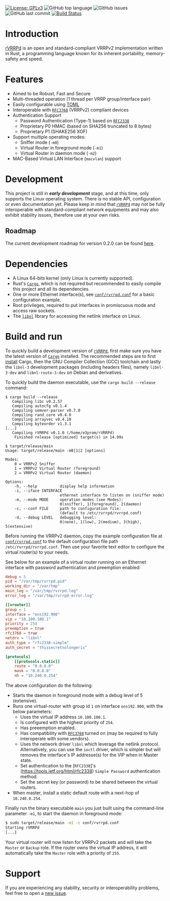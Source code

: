 [![License: GPLv3](https://img.shields.io/badge/License-GPLv3-blue.svg)](https://github.com/e3prom/rVRRPd/blob/master/LICENSE)
![GitHub top language](https://img.shields.io/github/languages/top/e3prom/rvrrpd.svg)
![GitHub issues](https://img.shields.io/github/issues/e3prom/rvrrpd.svg)
![GitHub last commit](https://img.shields.io/github/last-commit/e3prom/rvrrpd.svg)
[![Build Status](https://travis-ci.org/e3prom/rVRRPd.svg?branch=master)](https://travis-ci.org/e3prom/rVRRPd)

# Introduction
[rVRRPd](https://github.com/e3prom/rVRRPd) is an open and standard-compliant VRRPv2 implementation written in Rust, a programming language known for its inherent portability, memory-safety and speed.

# Features
 * Aimed to be Robust, Fast and Secure
 * Multi-threaded operation (1 thread per VRRP group/interface pair)
 * Easily configurable using [TOML](https://github.com/toml-lang/toml)
 * Interoperable with [`RFC3768`](https://tools.ietf.org/html/rfc3768) (VRRPv2) compliant devices
 * Authentication Support
   * Password Authentication (Type-1) based on [`RFC2338`](https://tools.ietf.org/html/rfc2338) 
   * Proprietary P0 HMAC (based on SHA256 truncated to 8 bytes)
   * Proprietary P1 (SHAKE256 XOF)
 * Support multiple operating modes:
   * Sniffer mode (`-m0`)
   * Virtual Router in foreground mode (`-m1`)
   * Virtual Router in daemon mode (`-m2`)
 * MAC-Based Virtual LAN Interface (`macvlan`) support

# Development
This project is still in **_early development_** stage, and at this time, only supports the Linux operating system. There is no stable API, configuration or even documentation yet. Please keep in mind that [`rVRRPd`](https://github.com/e3prom/rVRRPd) may not be fully interoperable with standard-compliant network equipments and may also exhibit stability issues, therefore use at your own risks.

## Roadmap
The current development roadmap for version 0.2.0 can be found [here](https://github.com/e3prom/rVRRPd/projects/2).

# Dependencies
 * A Linux 64-bits kernel (only Linux is currently supported).
 * Rust's [`Cargo`](https://doc.rust-lang.org/cargo/), which is not required but recommended to easily compile this project and all its dependencies.
 * One or more Ethernet interface(s), see [`conf/rvrrpd.conf`](conf/rvrrpd.conf) for a basic configuration example.
 * Root privileges, required to put interfaces in promiscuous mode and access raw sockets.
 * The [`libnl`](https://www.infradead.org/~tgr/libnl/) library for accessing the netlink interface on Linux.

# Build and run
To quickly build a development version of [`rVRRPd`](https://github.com/e3prom/rVRRPd), first make sure you have the latest version of [`Cargo`](https://doc.rust-lang.org/cargo/) installed. The recommended steps are to first [install](https://doc.rust-lang.org/cargo/getting-started/installation.html) Cargo, then the GNU Compiler Collection (GCC) toolchain and lastly the `libnl-3` development packages (including headers files), namely `libnl-3-dev` and `libnl-route-3-dev` on Debian and derivatives.

To quickly build the daemon executable, use the `cargo build --release` command:
```console
$ cargo build --release
   Compiling libc v0.2.57
   Compiling autocfg v0.1.4
   Compiling semver-parser v0.7.0
   Compiling rand_core v0.4.0
   Compiling arrayvec v0.4.10
   Compiling byteorder v1.3.1
[...]
   Compiling rVRRPd v0.1.0 (/home/e3prom/rVRRPd)
    Finished release [optimized] target(s) in 14.99s

$ target/release/main
Usage: target/release/main -m0|1|2 [options]

Modes:
    0 = VRRPv2 Sniffer
    1 = VRRPv2 Virtual Router (foreground)
    2 = VRRPv2 Virtual Router (daemon)

Options:
    -h, --help          display help information
    -i, --iface INTERFACE
                        ethernet interface to listen on (sniffer mode)
    -m, --mode MODE     operation modes (see Modes):
                        0(sniffer), 1(foreground), 2(daemon)
    -c, --conf FILE     path to configuration file:
                        (default to /etc/rvrrpd/rvrrpd.conf)
    -d, --debug LEVEL   debugging level:
                        0(none), 1(low), 2(medium), 3(high), 5(extensive)
```

Before running the VRRPv2 daemon, copy the example configuration file at [`conf/rvrrpd.conf`](conf/rvrrpd.conf) to the default configuration file path `/etc/rvrrpd/rvrrpd.conf`. Then use your favorite text editor to configure the virtual router(s) to your needs.

See below for an example of a virtual router running on an Ethernet interface with password authentication and preemption enabled:
```TOML
debug = 5
pid = "/var/tmp/rvrrpd.pid"
working_dir = "/var/tmp"
main_log = "/var/tmp/rvrrpd.log"
error_log = "/var/tmp/rvrrpd-error.log"

[[vrouter]]
group = 1
interface = "ens192.900"
vip = "10.100.100.1"
priority = 254
preemption = true
rfc3768 = true
netdrv = "libnl"
auth_type = "rfc2338-simple"
auth_secret = "thissecretnolongeris"

[protocols]
    [[protocols.static]]
    route = "0.0.0.0"
    mask = "0.0.0.0"
    nh = "10.240.0.254"

```
The above configuration do the following:
 * Starts the daemon in foreground mode with a debug level of 5 (extensive).
 * Runs one virtual-router with group id `1` on interface `ens192.900`, with the below parameters:
   * Uses the virtual IP address `10.100.100.1`.
   * Is configured with the highest priority of `254`.
   * Has preeemption enabled.
   * Has compatibility with [`RFC3768`](https://tools.ietf.org/html/rfc3768) turned on (may be required to fully interoperate with some vendors).
   * Uses the network driver `libnl` which leverage the netlink protocol. Alternatively, you can use the `ioctl` driver, which is simpler but will removes the interface's IP addresse(s) for the VIP when in Master state.
   * Set authentication to the [`RFC2338`]'s (https://tools.ietf.org/html/rfc2338) `Simple Password` authentication method.
   * Set the secret key (or password) to be shared between the virtual routers.
* When master, install a static default route with a next-hop of `10.240.0.254`.

Finally run the binary executable `main` you just built using the command-line parameter `-m1`, to start the daemon in foreground mode:
```bash
$ sudo target/release/main -m1 -c conf/rvrrpd.conf
Starting rVRRPd
[...]
```

Your virtual router will now listen for VRRPv2 packets and will take the `Master` or `Backup` role. If the router owns the virtual IP address, it will automatically take the `Master` role with a priority of `255`.

# Support
If you are experiencing any stability, security or interoperability problems, feel free to open a [new issue](https://github.com/e3prom/rVRRPd/issues/new).
